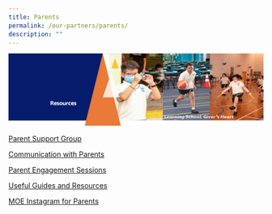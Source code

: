 ```yaml
---
title: Parents
permalink: /our-partners/parents/
description: ""
---
```



<img src="/images/Resourcesheader2.png">
<p><a href="/our-partners/parents/parent-support-group" target="">Parent Support Group</a></p>
<p><a href="/our-partners/parents/communication-with-parents" target="">Communication with Parents</a></p>
<p><a href="/our-partners/parents/parents-engagement-sessions" target="">Parent Engagement Sessions</a></p>
<p><a href="/our-partners/parents/useful-guides-and-resources" target="">Useful Guides and Resources</a></p>
<p><a href="/our-partners/parents/moe-instagram-for-parents" target="">MOE Instagram for Parents</a></p>